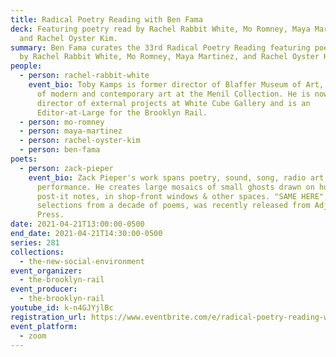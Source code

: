 ```yaml
---
title: Radical Poetry Reading with Ben Fama
deck: Featuring poetry read by Rachel Rabbit White, Mo Romney, Maya Martinez,
  and Rachel Oyster Kim.
summary: Ben Fama curates the 33rd Radical Poetry Reading featuring poetry read
  by Rachel Rabbit White, Mo Romney, Maya Martinez, and Rachel Oyster Kim.
people:
  - person: rachel-rabbit-white
    event_bio: Toby Kamps is former director of Blaffer Museum of Art, and curator
      of modern and contemporary art at the Menil Collection. He is now the
      director of external projects at White Cube Gallery and is an
      Editor-at-Large for the Brooklyn Rail.
  - person: mo-romney
  - person: maya-martinez
  - person: rachel-oyster-kim
  - person: ben-fama
poets:
  - person: zack-pieper
    event_bio: Zack Pieper's work spans poetry, sound, song, radio art, and
      performance. He creates large mosaics of small ghosts drawn on hundreds of
      post-it notes, in shop-front windows & other spaces. "SAME HERE",
      selections from a decade of poems, was recently released from Adjunct
      Press.
date: 2021-04-21T13:00:00-0500
end_date: 2021-04-21T14:30:00-0500
series: 281
collections:
  - the-new-social-environment
event_organizer:
  - the-brooklyn-rail
event_producer:
  - the-brooklyn-rail
youtube_id: k-n4GJYjlBc
registration_url: https://www.eventbrite.com/e/radical-poetry-reading-with-ben-fama-tickets-151127549569
event_platform:
  - zoom
---
```

